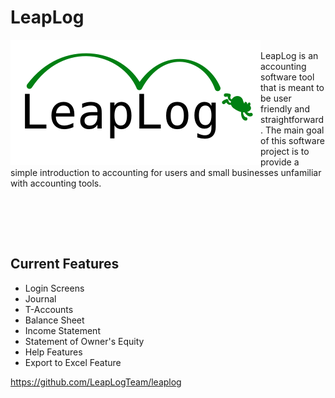 # LeapLog

<img src="https://github.com/LeapLogTeam/leaplog/blob/master/leaplog/logo.png" alt="leaplog logo" height="200" width="400" align="left">

<br>
LeapLog is an accounting software tool that is meant to be user friendly and straightforward.
The main goal of this software project is to provide a simple introduction to
accounting for users and small businesses unfamiliar with accounting tools.

<br><br>

<br>

## Current Features
- Login Screens
- Journal
- T-Accounts
- Balance Sheet
- Income Statement
- Statement of Owner's Equity
- Help Features
- Export to Excel Feature


https://github.com/LeapLogTeam/leaplog
